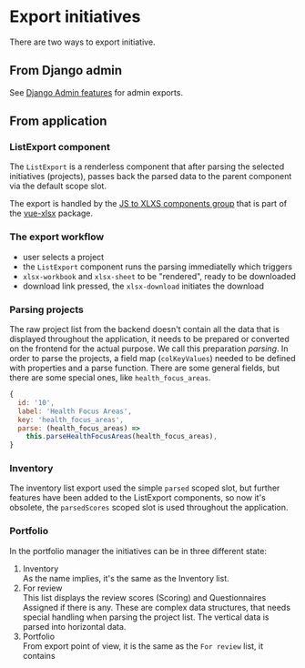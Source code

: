 # Export initiatives

There are two ways to export initiative.

## From Django admin

See [Django Admin features](django_admin.md#generate-export--export-jobs) for admin exports. 
## From application
### ListExport component

The `ListExport` is a renderless component that after parsing the selected initiatives (projects), passes back the parsed data to the parent component via the default scope slot.

The export is handled by the [JS to XLXS components group](https://vue-xlsx.netlify.app/components/js-to-xlsx.html) that is part of the [vue-xlsx](https://vue-xlsx.netlify.app/) package.

### The export workflow
- user selects a project
- the `ListExport` component runs the parsing immediatelly which triggers
- `xlsx-workbook` and `xlsx-sheet` to be "rendered", ready to be downloaded
- download link pressed, the `xlsx-download` initiates the download

### Parsing projects

The raw project list from the backend doesn't contain all the data that is displayed throughout the application, it needs to be prepared or converted on the frontend for the actual purpose. We call this preparation *parsing*.
In order to parse the projects, a field map (`colKeyValues`) needed to be defined with properties and a parse function. There are some general fields, but there are some special ones, like `health_focus_areas`.

```js
{
  id: '10',
  label: 'Health Focus Areas',
  key: 'health_focus_areas',
  parse: (health_focus_areas) =>
    this.parseHealthFocusAreas(health_focus_areas),
}
```

### Inventory

The inventory list export used the simple `parsed` scoped slot, but further features have been added to the ListExport components, so now it's obsolete, the `parsedScores` scoped slot is used throughout the application.

### Portfolio

In the portfolio manager the initiatives can be in three different state:
1. Inventory  
   As the name implies, it's the same as the Inventory list.
2. For review  
   This list displays the review scores (Scoring) and Questionnaires Assigned if there is any. These are complex data structures, that needs special handling when parsing the project list. The vertical data is parsed into horizontal data.
3. Portfolio  
   From export point of view, it is the same as the `For review` list, it contains